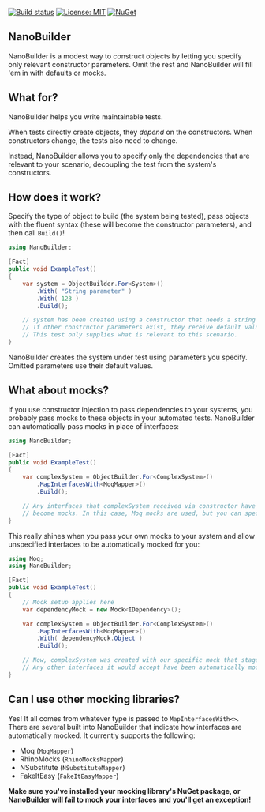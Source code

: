 ﻿[![Build status](https://img.shields.io/appveyor/ci/nanobuilder/nanobuilder.svg?style=flat-square)](https://ci.appveyor.com/project/NanoBuilder/nanobuilder)
[![License: MIT](https://img.shields.io/badge/License-MIT-blue.svg?style=flat-square)](https://opensource.org/licenses/MIT)
[![NuGet](https://img.shields.io/nuget/v/NanoBuilder.svg?colorB=dd6600&style=flat-square)](https://www.nuget.org/packages/NanoBuilder/)

## NanoBuilder

NanoBuilder is a modest way to construct objects by letting you specify only relevant constructor parameters. Omit the rest and NanoBuilder will fill 'em in with defaults or mocks.

## What for?

NanoBuilder helps you write maintainable tests.

When tests directly create objects, they _depend_ on the constructors. When constructors change, the tests also need to change.

Instead, NanoBuilder allows you to specify only the dependencies that are relevant to your scenario, decoupling the test from the system's constructors.

## How does it work?

Specify the type of object to build (the system being tested), pass objects with the fluent syntax (these will become the constructor parameters), and then call `Build()`!

```csharp
using NanoBuilder;

[Fact]
public void ExampleTest()
{
    var system = ObjectBuilder.For<System>()
        .With( "String parameter" )
        .With( 123 )
        .Build();

    // system has been created using a constructor that needs a string and int.
    // If other constructor parameters exist, they receive default values.
    // This test only supplies what is relevant to this scenario.
}
```

NanoBuilder creates the system under test using parameters you specify. Omitted parameters use their default values.

## What about mocks?

If you use constructor injection to pass dependencies to your systems, you probably pass mocks to these objects in your automated tests. NanoBuilder can automatically pass mocks in place of interfaces:

```csharp
using NanoBuilder;

[Fact]
public void ExampleTest()
{
    var complexSystem = ObjectBuilder.For<ComplexSystem>()
        .MapInterfacesWith<MoqMapper>()
        .Build();

    // Any interfaces that complexSystem received via constructor have automatically
    // become mocks. In this case, Moq mocks are used, but you can specify other mocking libraries.
}
```

This really shines when you pass your own mocks to your system and allow unspecified interfaces to be automatically mocked for you:

```csharp
using Moq;
using NanoBuilder;

[Fact]
public void ExampleTest()
{
    // Mock setup applies here
    var dependencyMock = new Mock<IDependency>();

    var complexSystem = ObjectBuilder.For<ComplexSystem>()
        .MapInterfacesWith<MoqMapper>()
        .With( dependencyMock.Object )
        .Build();

    // Now, complexSystem was created with our specific mock that stages this test scenario.
    // Any other interfaces it would accept have been automatically mocked out.
}
```

## Can I use other mocking libraries?

Yes! It all comes from whatever type is passed to `MapInterfacesWith<>`. There are several built into NanoBuilder that indicate how interfaces are automatically mocked. It currently supports the following:

- Moq (`MoqMapper`)
- RhinoMocks (`RhinoMocksMapper`)
- NSubstitute (`NSubstituteMapper`)
- FakeItEasy (`FakeItEasyMapper`)

**Make sure you've installed your mocking library's NuGet package, or NanoBuilder will fail to mock your interfaces and you'll get an exception!**

